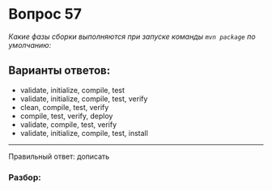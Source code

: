 # Вопрос 57
_Какие фазы сборки выполняются при запуске команды `mvn package` по умолчанию:_

## Варианты ответов:

- validate, initialize, compile, test
- validate, initialize, compile, test, verify
- clean, compile, test, verify
- compile, test, verify, deploy
- validate, compile, test, verify
- validate, initialize, compile, test, install

___

Правильный ответ: дописать

### Разбор:
